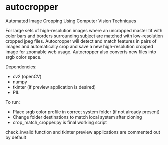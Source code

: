 # autocropper
Automated Image Cropping Using Computer Vision Techniques

For large sets of high-resolution images where an uncropped master tif with color bars and borders surrounding subject are matched with low-resolution cropped jpeg files. Autocropper will detect and match features in pairs of images and automatically crop and save a new high-resolution cropped image for zoomable web usage. Autocropper also converts new files into srgb color space. 



Dependencies:
 - cv2 (openCV)
 - numpy
 - tkinter (if preview application is desired)
 - PIL



To run:
 - Place srgb color profile in correct system folder (if not already present)
 - Change folder destinations to match local system after cloning
 - crop_match_cropper.py is final working script

check_invalid function and tkinter preview applications are commented out by default